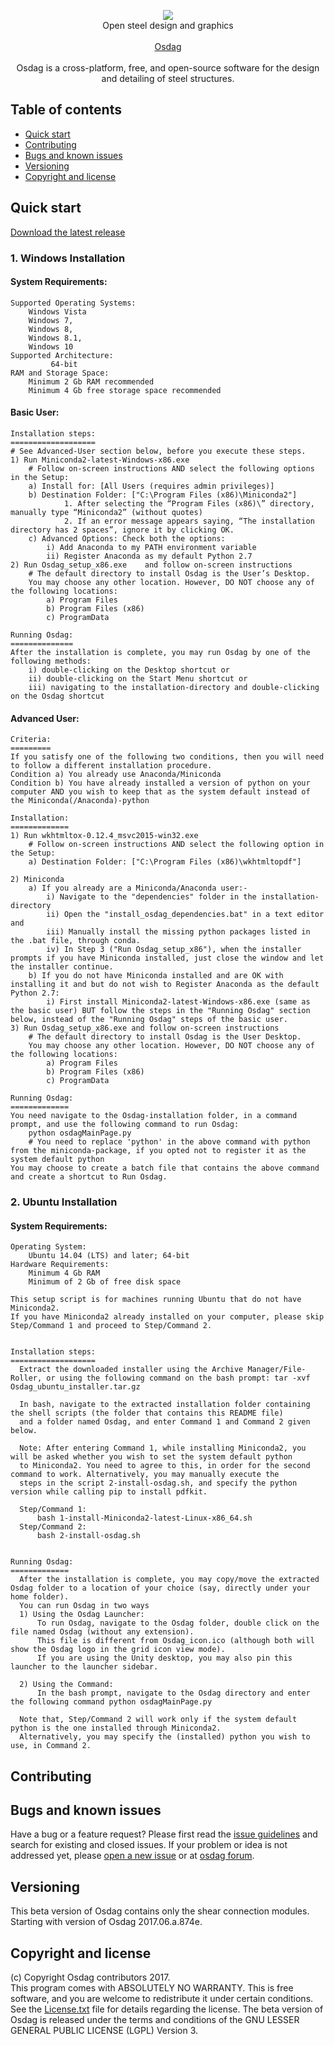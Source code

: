 <p align="center"> 
  <img src = "https://user-images.githubusercontent.com/19147922/27816506-9f15355a-60a9-11e7-98cc-585312264801.png"><br>
  Open steel design and graphics <br><br>
  <a href="http://osdag.fossee.in/">Osdag</a><br><br>
  Osdag is a cross-platform, free, and open-source software for the design and detailing of steel structures.
</p>

## Table of contents
* <a href="#quick-start">Quick start</a>
* <a href="#contribute">Contributing</a>
* <a href="#bugs">Bugs and known issues</a>
* <a href="#version">Versioning</a>
* <a href="#license">Copyright and license</a>

## <a id="user-content-quick-start" class="anchor" href="#quick-start" aria-hidden="true"></a> Quick start
<a href= "http://osdag.fossee.in/resources/downloads">Download the latest release</a>
### 1. Windows Installation

#### System Requirements:
    Supported Operating Systems:
        Windows Vista
        Windows 7,
        Windows 8,
        Windows 8.1,
        Windows 10
    Supported Architecture:
             64-bit
    RAM and Storage Space:
        Minimum 2 Gb RAM recommended
        Minimum 4 Gb free storage space recommended        
        

#### Basic User:
 
    Installation steps:
    ===================
    # See Advanced-User section below, before you execute these steps.
    1) Run Miniconda2-latest-Windows-x86.exe
        # Follow on-screen instructions AND select the following options in the Setup:
        a) Install for: [All Users (requires admin privileges)]
        b) Destination Folder: ["C:\Program Files (x86)\Miniconda2"]
				1. After selecting the “Program Files (x86)\” directory, manually type “Miniconda2” (without quotes)
				2. If an error message appears saying, “The installation directory has 2 spaces”, ignore it by clicking OK.
        c) Advanced Options: Check both the options:
            i) Add Anaconda to my PATH environment variable
            ii) Register Anaconda as my default Python 2.7            
    2) Run Osdag_setup_x86.exe    and follow on-screen instructions
        # The default directory to install Osdag is the User’s Desktop.  
        You may choose any other location. However, DO NOT choose any of the following locations:
            a) Program Files  
            b) Program Files (x86)
            c) ProgramData
    
    Running Osdag:
    ==============
    After the installation is complete, you may run Osdag by one of the following methods:
        i) double-clicking on the Desktop shortcut or
        ii) double-clicking on the Start Menu shortcut or
        iii) navigating to the installation-directory and double-clicking on the Osdag shortcut
    

#### Advanced User:

    Criteria:
    =========
    If you satisfy one of the following two conditions, then you will need to follow a different installation procedure.  
    Condition a) You already use Anaconda/Miniconda
    Condition b) You have already installed a version of python on your computer AND you wish to keep that as the system default instead of the Miniconda(/Anaconda)-python
    
    Installation:
    =============
    1) Run wkhtmltox-0.12.4_msvc2015-win32.exe
        # Follow on-screen instructions AND select the following option in the Setup:
        a) Destination Folder: ["C:\Program Files (x86)\wkhtmltopdf"]
        
    2) Miniconda
        a) If you already are a Miniconda/Anaconda user:-
            i) Navigate to the "dependencies" folder in the installation-directory
            ii) Open the "install_osdag_dependencies.bat" in a text editor and  
            iii) Manually install the missing python packages listed in the .bat file, through conda.            
            iv) In Step 3 ("Run Osdag_setup_x86"), when the installer prompts if you have Miniconda installed, just close the window and let the installer continue.
        b) If you do not have Miniconda installed and are OK with installing it and but do not wish to Register Anaconda as the default Python 2.7:
            i) First install Miniconda2-latest-Windows-x86.exe (same as the basic user) BUT follow the steps in the "Running Osdag" section below, instead of the "Running Osdag" steps of the basic user.
    3) Run Osdag_setup_x86.exe and follow on-screen instructions
        # The default directory to install Osdag is the User Desktop.  
        You may choose any other location. However, DO NOT choose any of the following locations:
            a) Program Files  
            b) Program Files (x86)
            c) ProgramData    
    
    Running Osdag:
    =============
    You need navigate to the Osdag-installation folder, in a command prompt, and use the following command to run Osdag:
        python osdagMainPage.py
        # You need to replace 'python' in the above command with python from the miniconda-package, if you opted not to register it as the system default python
    You may choose to create a batch file that contains the above command and create a shortcut to Run Osdag.

### 2. Ubuntu Installation

#### System Requirements:
    Operating System: 
        Ubuntu 14.04 (LTS) and later; 64-bit
    Hardware Requirements:
        Minimum 4 Gb RAM
        Minimum of 2 Gb of free disk space
 
    This setup script is for machines running Ubuntu that do not have Miniconda2.  
    If you have Miniconda2 already installed on your computer, please skip Step/Command 1 and proceed to Step/Command 2.
 

    Installation steps:
    ===================
      Extract the downloaded installer using the Archive Manager/File-Roller, or using the following command on the bash prompt: tar -xvf Osdag_ubuntu_installer.tar.gz

      In bash, navigate to the extracted installation folder containing the shell scripts (the folder that contains this README file) 
      and a folder named Osdag, and enter Command 1 and Command 2 given below.  

      Note: After entering Command 1, while installing Miniconda2, you will be asked whether you wish to set the system default python
      to Miniconda2. You need to agree to this, in order for the second command to work. Alternatively, you may manually execute the 
      steps in the script 2-install-osdag.sh, and specify the python version while calling pip to install pdfkit.

      Step/Command 1:
          bash 1-install-Miniconda2-latest-Linux-x86_64.sh
      Step/Command 2:
          bash 2-install-osdag.sh


    Running Osdag:
    =============
      After the installation is complete, you may copy/move the extracted Osdag folder to a location of your choice (say, directly under your home folder). 
      You can run Osdag in two ways
      1) Using the Osdag Launcher:
          To run Osdag, navigate to the Osdag folder, double click on the file named Osdag (without any extension). 
          This file is different from Osdag_icon.ico (although both will show the Osdag logo in the grid icon view mode).
          If you are using the Unity desktop, you may also pin this launcher to the launcher sidebar.

      2) Using the Command:
          In the bash prompt, navigate to the Osdag directory and enter the following command python osdagMainPage.py

      Note that, Step/Command 2 will work only if the system default python is the one installed through Miniconda2.
      Alternatively, you may specify the (installed) python you wish to use, in Command 2.

## <a id="user-content-contribute" class="anchor" href="#bugs" aria-hidden="true"></a> Contributing

## <a id="user-content-bugs" class="anchor" href="#bugs" aria-hidden="true"></a> Bugs and known issues
Have a bug or a feature request? Please first read the <a href= "">issue guidelines</a> and search for existing and closed issues. If your problem or idea is not addressed yet, please <a href= "https://github.com/osdag-admin/Osdag/issues/new">open a new issue</a> or at <a href= "http://osdag.fossee.in/forums"> osdag forum</a>.

## <a id="user-content-version" class="anchor" href="#version" aria-hidden="true"></a> Versioning
This beta version of Osdag contains only the shear connection modules. Starting with version of Osdag 2017.06.a.874e.

## <a id="user-content-license" class="anchor" href="#license" aria-hidden="true"></a> Copyright and license
(c) Copyright Osdag contributors 2017.<br>
This program comes with ABSOLUTELY NO WARRANTY. This is free software, and you are welcome to redistribute it under certain conditions. See the <a href="https://github.com/osdag-admin/Osdag/files/1123651/License.txt">License.txt</a> file for details regarding the license.
The beta version of Osdag is released under the terms and conditions of the GNU LESSER GENERAL PUBLIC LICENSE (LGPL) Version 3.
